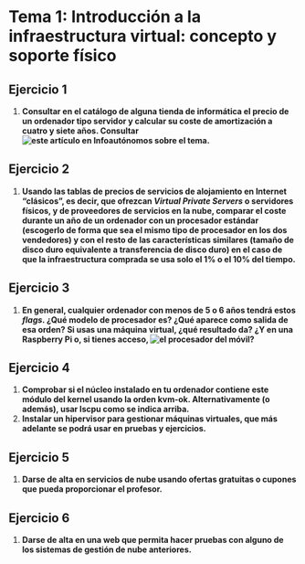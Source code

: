 # Tema 1: Introducción a la infraestructura virtual: concepto y soporte físico

## Ejercicio 1

1. **Consultar en el catálogo de alguna tienda de informática el precio de un
ordenador tipo servidor y calcular su coste de amortización a cuatro y siete
años. Consultar ![este artículo en Infoautónomos sobre el tema](https://infoautonomos.eleconomista.es/consultas-a-la-comunidad/988/).**

## Ejercicio 2

1. **Usando las tablas de precios de servicios de alojamiento en Internet “clásicos”,
es decir, que ofrezcan *Virtual Private Servers* o servidores físicos, y de proveedores
de servicios en la nube, comparar el coste durante un año de un ordenador con un
procesador estándar (escogerlo de forma que sea el mismo tipo de procesador en los
dos vendedores) y con el resto de las características similares (tamaño de disco
duro equivalente a transferencia de disco duro) en el caso de que la infraestructura
comprada se usa solo el 1% o el 10% del tiempo.**

## Ejercicio 3

1. **En general, cualquier ordenador con menos de 5 o 6 años tendrá estos *flags*.
¿Qué modelo de procesador es? ¿Qué aparece como salida de esa orden? Si usas una
máquina virtual, ¿qué resultado da? ¿Y en una Raspberry Pi o, si tienes acceso,
![el procesador del móvil](https://stackoverflow.com/questions/26239956/how-to-get-specific-information-of-an-android-device-from-proc-cpuinfo-file)?**

## Ejercicio 4

1. **Comprobar si el núcleo instalado en tu ordenador contiene este módulo del
kernel usando la orden kvm-ok. Alternativamente (o además), usar lscpu como
se indica arriba.**
2. **Instalar un hipervisor para gestionar máquinas virtuales, que más adelante
se podrá usar en pruebas y ejercicios.**

## Ejercicio 5

1. **Darse de alta en servicios de nube usando ofertas gratuitas o cupones que
pueda proporcionar el profesor.**

## Ejercicio 6

1. **Darse de alta en una web que permita hacer pruebas con alguno de los
sistemas de gestión de nube anteriores.**
